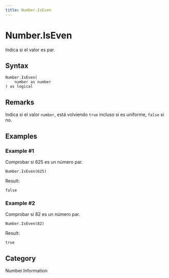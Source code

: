 ```yaml
---
title: Number.IsEven
---
```


# Number.IsEven


Indica si el valor es par.


## Syntax

```powerquery
Number.IsEven(
    number as number
) as logical
```


## Remarks

Indica si el valor <code>number</code>, está volviendo <code>true</code> incluso si es uniforme, <code>false</code> si no.


## Examples

### Example #1 
Comprobar si 625 es un número par.
```powerquery
Number.IsEven(625)
```

Result: 
```powerquery
false
```


### Example #2 
Comprobar si 82 es un número par.
```powerquery
Number.IsEven(82)
```

Result: 
```powerquery
true
```




## Category
Number.Information
